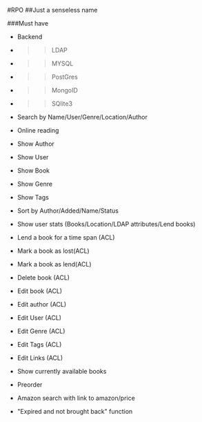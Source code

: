 #RPO
##Just a senseless name

###Must have
- Backend
- >	>	LDAP
- >	>	MYSQL
- >	>	PostGres
- >	>	MongoID
- >	>	SQlite3

- Search by Name/User/Genre/Location/Author
- Online reading
- Show Author 
- Show User
- Show Book 
- Show Genre
- Show Tags
- Sort by Author/Added/Name/Status
- Show user stats (Books/Location/LDAP attributes/Lend books)
- Lend a book for a time span (ACL)
- Mark a book as lost(ACL)
- Mark a book as lend(ACL)
- Delete book (ACL)
- Edit book (ACL)
- Edit author (ACL)
- Edit User (ACL)
- Edit Genre (ACL)
- Edit Tags (ACL)
- Edit Links (ACL)
- Show currently available books
- Preorder
- Amazon search with link to amazon/price
- "Expired and not brought back" function